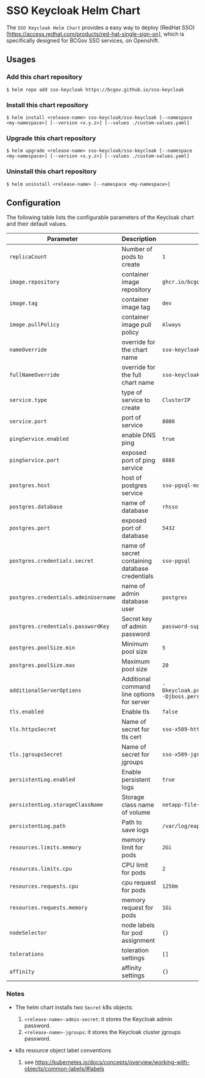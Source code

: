 # SSO Keycloak Helm Chart

The `SSO Keycloak Helm Chart` provides a easy way to deploy (RedHat SSO)[https://access.redhat.com/products/red-hat-single-sign-on], which is specifically designed for BCGov SSO services, on Openshift.

## Usages

### Add this chart repository

```console
$ helm repo add sso-keycloak https://bcgov.github.io/sso-keycloak
```

### Install this chart repository

```console
$ helm install <release-name> sso-keycloak/sso-keycloak [--namespace <my-namespace>] [--version <x.y.z>] [--values ./custom-values.yaml]
```

### Upgrade this chart repository

```console
$ helm upgrade <release-name> sso-keycloak/sso-keycloak [--namespace <my-namespace>] [--version <x.y.z>] [--values ./custom-values.yaml]
```

### Uninstall this chart repository

```console
$ helm uninstall <release-name> [--namespace <my-namespace>]
```

## Configuration

The following table lists the configurable parameters of the Keycloak chart and their default values.

| Parameter                            | Description                                    | Default                                                                                    |
| ------------------------------------ | ---------------------------------------------- | ------------------------------------------------------------------------------------------ |
| `replicaCount`                       | Number of pods to create                       | `1`                                                                                        |
| `image.repository`                   | container image repository                     | `ghcr.io/bcgov/sso`                                                                        |
| `image.tag`                          | container image tag                            | `dev`                                                                                      |
| `image.pullPolicy`                   | container image pull policy                    | `Always`                                                                                   |
| `nameOverride`                       | override for the chart name                    | `sso-keycloak`                                                                             |
| `fullNameOverride`                   | override for the full chart name               | `sso-keycloak`                                                                             |
| `service.type`                       | type of service to create                      | `ClusterIP`                                                                                |
| `service.port`                       | port of service                                | `8080`                                                                                     |
| `pingService.enabled`                | enable DNS ping                                | `true`                                                                                     |
| `pingService.port`                   | exposed port of ping service                   | `8888`                                                                                     |
| `postgres.host`                      | host of postgres service                       | `sso-pgsql-master`                                                                         |
| `postgres.database`                  | name of database                               | `rhsso`                                                                                    |
| `postgres.port`                      | exposed port of database                       | `5432`                                                                                     |
| `postgres.credentials.secret`        | name of secret containing database credentials | `sso-pgsql`                                                                                |
| `postgres.credentials.adminUsername` | name of admin database user                    | `postgres`                                                                                 |
| `postgres.credentials.passwordKey`   | Secret key of admin password                   | `password-superuser`                                                                       |
| `postgres.poolSize.min`              | Minimum pool size                              | `5`                                                                                        |
| `postgres.poolSize.max`              | Maximum pool size                              | `20`                                                                                       |
| `additionalServerOptions`            | Additional command line options for server     | `-Dkeycloak.profile.feature.authorization=enabled -Djboss.persistent.log.dir=/var/log/eap` |
| `tls.enabled`                        | Enable tls                                     | `false`                                                                                    |
| `tls.httpsSecret`                    | Name of secret for tls cert                    | `sso-x509-https-secret`                                                                    |
| `tls.jgroupsSecret`                  | Name of secret for jgroups                     | `sso-x509-jgroups-secret`                                                                  |
| `persistentLog.enabled`              | Enable persistent logs                         | `true`                                                                                     |
| `persistentLog.storageClassName`     | Storage class name of volume                   | `netapp-file-standard`                                                                     |
| `persistentLog.path`                 | Path to save logs                              | `/var/log/eap`                                                                             |
| `resources.limits.memory`            | memory limit for pods                          | `2Gi`                                                                                      |
| `resources.limits.cpu`               | CPU limit for pods                             | `2`                                                                                        |
| `resources.requests.cpu`             | cpu request for pods                           | `1250m`                                                                                    |
| `resources.requests.memory`          | memory request for pods                        | `1Gi`                                                                                      |
| `nodeSelector`                       | node labels for pod assignment                 | `{}`                                                                                       |
| `tolerations`                        | toleration settings                            | `[]`                                                                                       |
| `affinity`                           | affinity settings                              | `{}`                                                                                       |

### Notes

- The helm chart installs two `Secret` k8s objects:

  1. `<release-name>-admin-secret`: it stores the Keycloak admin password.
  1. `<release-name>-jgroups`: it stores the Keycloak cluster jgroups password.

- k8s resource object label conventions
  1. see https://kubernetes.io/docs/concepts/overview/working-with-objects/common-labels/#labels
